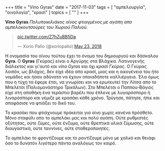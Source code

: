 +++
title = "Vino Gyras"
date = "2017-11-03"
tags = [ "αμπελουργία", "οινολογία", "κρασί" ]
topics = [ "" ]
+++

**Vino Gyras** *Πολυποικιλιάκος οίνος φτιαγμένος με αγάπη απο αμπελοκουτσούρες του Χωριού Παλιού.*

<blockquote class="twitter-tweet" data-lang="en"><p lang="und" dir="ltr"><a href="https://t.co/Z7hZuBB5Da">pic.twitter.com/Z7hZuBB5Da</a></p>&mdash; Xorio Palio (@xoriopalio) <a href="https://twitter.com/xoriopalio/status/999318481123336192?ref_src=twsrc%5Etfw">May 23, 2018</a></blockquote>
<script async src="https://platform.twitter.com/widgets.js" charset="utf-8"></script>

Η ονομασία του οίνου τούτου έχει το όνομα του δημιουργού και δάσκαλου **Gyra**. Ο **Gyras** (Γκύρας) είναι ο Αργύρης στα Βλάχικα. Λατινογενής διάλεκτος και γι'αυτό και *vino Gyras* και όχι *κρασί Γκύρας*. Ο Γκύρας λοιπόν, ως βλάχος, δεν είχε ιδέα απο κρασί, μιας και η οικογένεια του ήτο νομάδες και ήσαν αδύνατο να έχουν οποιαδήποτε καλλιέργεια. Έλα όμως που η τύχη τα έφερε έτσι, να γνωρίσει και να ερωτευτεί την Λίτσα απο το Μπελέτσι (Παλιομονάστηρο Τρικάλων). Στο Μπελέτσι ο Παππου-Βάγιος είχε στη αποθήκη ένα τεράστιο βαρέλι που έπλενε με λυγαρόσπορο ή λιναρόσπορο και γέμιζε με κρασάκι κάθε χρόνο. Τρύγησε, πάτησε, ήπιε και αποφάσισε να φτιάξει το δικό του.

Το κρασάκι που φτιάχνουμε πρόκειται για οίνο χωρίς κανένα πρόσθετο. Μόνο σταφύλι απο το αμπελάκι μας και πολύ αγάπη. Ούτε ρυθμιστές οξύτητας, ούτε ζύμες, ούτε ένζυμα, ούτε θρεπτικά υλικά ζύμωσης, ούτε διαυγαστικά, ούτε ταννίνες, ούτε σταθεροποιητές.

Το αμπελάκι το φροντίζουμε και το ραντίζουμε μόνο με χαλκό και θειάφι όσο το δυνατόν λιγότερο πάντα αναλόγως τον καιρό.

